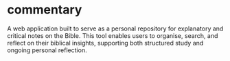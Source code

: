 # commentary
A web application built to serve as a personal repository for explanatory and critical notes on the Bible. This tool enables users to organise, search, and reflect on their biblical insights, supporting both structured study and ongoing personal reflection.
